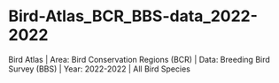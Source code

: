 # Bird-Atlas_BCR_BBS-data_2022-2022
Bird Atlas | Area: Bird Conservation Regions (BCR) | Data: Breeding Bird Survey (BBS) | Year: 2022-2022 | All Bird Species
